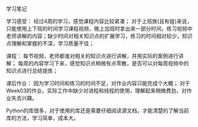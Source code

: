 学习笔记

学习感受：
经过4周的学习，感觉课程内容比较紧凑；
对于上班族(且有娃)来说，只能使用上下班的时间学习课程视频，晚上加班时拿出来一部分时间，练习视频中老师讲解的内容；缺少时间对相关知识点的扩展学习，练习的时间相对较少，知识点理解和掌握的不深，学习质量不佳；

课程：
每节视频，老师都谁对相关的知识点进行讲解，并用实际的案例进行讲解；
每周的内容学习下来，感觉知识点稍微有点零散，是否可以对每周视频中的知识点进行总结提炼；

课后作业：
因为学习时间和练习的时间不足，对作业内容只能完成个大概；
对于Week03的作业，实际工作中缺少对进程和线程的使用，理解起来稍微费劲，对作业失去兴趣。

Python的库很多，对于使用的库还是需要仔细阅读源文档，才能清楚的了解当前库的方法，学习简单，成本大。
